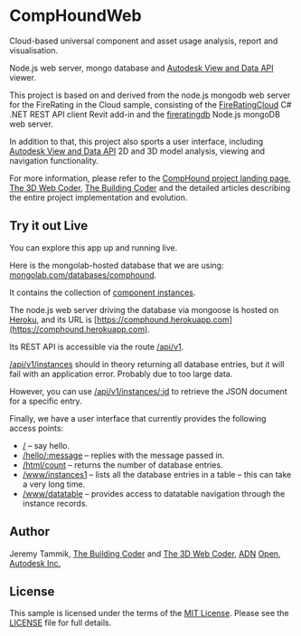 # CompHoundWeb

Cloud-based universal component and asset usage analysis, report and visualisation.

Node.js web server, mongo database and
[Autodesk View and Data API](https://developer.autodesk.com) viewer.

This project is based on and derived from the node.js mongodb web server for the FireRating in the Cloud sample, consisting of the
[FireRatingCloud](https://github.com/jeremytammik/FireRatingCloud) C# .NET REST API client Revit add-in and the
[fireratingdb](https://github.com/jeremytammik/firerating) Node.js mongoDB web server.

In addition to that, this project also sports a user interface, including
[Autodesk View and Data API](https://developer.autodesk.com) 2D and 3D model analysis, viewing and navigation functionality.

For more information, please refer to the
[CompHound project landing page](https://github.com/CompHound/CompHound.github.io),
[The 3D Web Coder](http://the3dwebcoder.typepad.com),
[The Building Coder](http://thebuildingcoder.typepad.com) and
the detailed articles describing the entire project implementation and evolution.


## Try it out Live

You can explore this app up and running live.

Here is the mongolab-hosted database that we are using:
[mongolab.com/databases/comphound](https://mongolab.com/databases/comphound).

It contains the collection of
[component instances](https://mongolab.com/databases/comphound/collections/instances).

The node.js web server driving the database via mongoose is hosted on
[Heroku](https://dashboard.heroku.com), and its URL is
[https://comphound.herokuapp.com](https://comphound.herokuapp.com).

Its REST API is accessible via the route [/api/v1](https://comphound.herokuapp.com/api/v1).

[/api/v1/instances](https://comphound.herokuapp.com/api/v1/instances) should in theory returning all database entries, but it will fail with an application error.
Probably due to too large data.

However, you can use [/api/v1/instances/:id](https://comphound.herokuapp.com/api/v1/instances/48891eaa-9041-405b-a10f-f06585de3cbb-0001de6d) to retrieve the JSON document for a specific entry.

Finally, we have a user interface that currently provides the following access points:

- [/](https://comphound.herokuapp.com) &ndash; say hello.
- [/hello/:message](https://comphound.herokuapp.com/hello/jeremy) &ndash; replies with the message passed in.
- [/html/count](https://comphound.herokuapp.com/html/count) &ndash; returns the number of database entries.
- [/www/instances1](https://comphound.herokuapp.com/www/instances1) &ndash;  lists all the database entries in a table &ndash; this can take a very long time.
- [/www/datatable](https://comphound.herokuapp.com/www/datatable) &ndash; provides access to datatable navigation through the instance records.



## Author

Jeremy Tammik,
[The Building Coder](http://thebuildingcoder.typepad.com) and
[The 3D Web Coder](http://the3dwebcoder.typepad.com),
[ADN](http://www.autodesk.com/adn)
[Open](http://www.autodesk.com/adnopen),
[Autodesk Inc.](http://www.autodesk.com)


## License

This sample is licensed under the terms of the [MIT License](http://opensource.org/licenses/MIT).
Please see the [LICENSE](LICENSE) file for full details.
